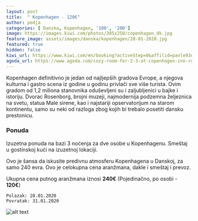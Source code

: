 ```yaml
---
layout: post
title:  " Kopenhagen - 120€"
author: pedja
categories: [ Danska, Kopenhagen, '100', '200']
image: https://images.kiwi.com/photos/385x250/copenhagen_dk.jpg
feature_image: assets/images/danska/kopenhagen/28-01-2020.jpg
featured: true
hidden: false
kiwi_url: https://www.kiwi.com/en/booking?activeStep=0&affilid=pavle93odyssey&booking_token=A_ix1gpQMM3VHY2ZBnW6xV0PSkXj87Pkvvx5ZbETdVk-000q4Sn4hUDPEvTHFelzjkii7x9bH92yx9evzz6QpBjffhBtao0xLOtlSa_Jl5p-5bXV2QC2eyyk2JZpo3SFXOI5Xr0achdACdfBJXSWjx3wNzrW131lVvaF1sfzDiJ6M_EXn1K_LhZxhmKhg4dxgDJCV7F9OpLknVP6zZ4AtBgo-QrVqH61j0kBshoum3c_5UuMQg9Lp9DNlB101U5Usy303_mPKOq_pNtzoRSScrqvphcYCE-kac5zG8xyR9P0Ul6qvbigjV6694bIhbVaG8ckfg7MRx-VHPQ83r2P-LIAc7juwNtR0phn5_kXhWC-5j0P1H0RMDsOKjNIxBEm22uX_VuWXveluPbUUoh7Ds1Ci5OhWgyMXsb2BMrxO0zTlcCVPMuS-F_tu79Sy0zd_Hh5-46DjMXvI92RPIkuRECSKIkmq9VwJQOekjHTqatSyTYqdYq1qSmP2rIjb1gUN1_bMV9q3tVpUDpzWHIODFaQqDyGzI6rqr6qufNqXwKdbTw73mDv4eU8K0HgJ9sufEySyPh0jg24EoDnCLjg9K_ppqftr6f16W7zWhpp-VQUdm0JflyKV8kW2026k1OmEfpneNFK5fHtd7FXGxm0www%3D%3D&currency=eur&deeplinkId=28368456769&flightsId=238f25584771000047ca6e03_0-255807bb47710000f03fa2ab_0-07bb255847740000a8794942_0-2558238f4775000080ff7107_0&handBags=0-0&holdBags=0-0&lang=en&passengers=2&price=106&session_identifier=YbBk9Zoa8kzQyPJPaEDvG%2F52XCeFBRqj4QqlBtyutu4%3D&session_token=X%2Bgiw2RU%2Fhin7Q%2FmuoZUS0vRKgZcm5EULJVJ9tatgICaUK7TP1gmG4NSys%2BIuLNCGeUKI1A7OqKeuDXqPe9bGiSXls74q5fDBEIVMIlDDJTxRtGcbXrCJMcYHHAeqkWDpSXcKzqoNt5YbdFl0tGL61JaPH1rPfnOkKARIDz9gp7KlxjUwyP5QvLnCOz2e%2BiJi5EZurIDsu5ayT37uksU0OZNaog9mi%2FQJa%2F1TGxmuTn9iE%2FAPOEGzBTgDiASagY2jvL6Jy%2BJGl1%2BJ%2Fbz%2FCKMTP56CjJXGMbvgTXluYS5MoBzz3l07sGFW%2BLNUP2tb0vH&token=A_ix1gpQMM3VHY2ZBnW6xV0PSkXj87Pkvvx5ZbETdVk-000q4Sn4hUDPEvTHFelzjkii7x9bH92yx9evzz6QpBjffhBtao0xLOtlSa_Jl5p-5bXV2QC2eyyk2JZpo3SFXOI5Xr0achdACdfBJXSWjx3wNzrW131lVvaF1sfzDiJ6M_EXn1K_LhZxhmKhg4dxgDJCV7F9OpLknVP6zZ4AtBgo-QrVqH61j0kBshoum3c_5UuMQg9Lp9DNlB101U5Usy303_mPKOq_pNtzoRSScrqvphcYCE-kac5zG8xyR9P0Ul6qvbigjV6694bIhbVaG8ckfg7MRx-VHPQ83r2P-LIAc7juwNtR0phn5_kXhWC-5j0P1H0RMDsOKjNIxBEm22uX_VuWXveluPbUUoh7Ds1Ci5OhWgyMXsb2BMrxO0zTlcCVPMuS-F_tu79Sy0zd_Hh5-46DjMXvI92RPIkuRECSKIkmq9VwJQOekjHTqatSyTYqdYq1qSmP2rIjb1gUN1_bMV9q3tVpUDpzWHIODFaQqDyGzI6rqr6qufNqXwKdbTw73mDv4eU8K0HgJ9sufEySyPh0jg24EoDnCLjg9K_ppqftr6f16W7zWhpp-VQUdm0JflyKV8kW2026k1OmEfpneNFK5fHtd7FXGxm0www%3D%3D&user_id=86bfed55-21d7-4a38-a51e-73c29f7a1c7d
agoda_url: https://www.agoda.com/cozy-room-for-2-3-at-copenhagen-inn-room-7/hotel/copenhagen-dk.html?checkin=2020-01-28&los=3&adults=2&rooms=1&cid=1833963&searchrequestid=0d78c91c-edd2-4246-b9c1-640d42edb23e&travellerType=-1&tabbed=true
---
```

Kopenhagen definitivno je jedan od najljepših gradova Evrope, a njegova kulturna i gastro scena iz godine u godinu privlači sve više turista. Ovim gradom od 1,2 miliona stanovnika oduševljeni su i zaljubljenici u bajke i istoriju. Dvorac Rosenborg, brojni muzeji, najmodernija podzemna željeznica na svetu, statua Male sirene, kao i najstariji opservatorijum na starom kontinentu, samo su neki od razloga zbog kojih bi trebalo posetiti dansku prestonicu.
### Ponuda
Izuzetna ponuda na bazi 3 noćenja za dve osobe u Kopenhagenu. Smeštaj u gostinskoj kući na izuzetnoj lokaciji.

Ovo je šansa da iskusite predivnu atmosferu Kopenhagena u Danskoj, za samo 240 evra. Ovo je celokupna cena aranžmana, dakle i smeštaj i prevoz.

Ukupna cena putnog aranžmana iznosi **240€** (Pojedinačno, po osobi - **120€**)

```
Polazak: 28.01.2020
Povratak: 31.01.2020
```

![alt text]( http://pix6.agoda.net/hotelImages/agoda-homes/5751198/1d11c74f5c8914da9a944f28ad30192d.jpg?s=800x600 "Kopenhagen smestaj")

